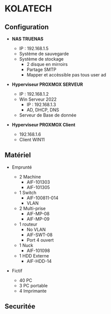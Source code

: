 # **KOLATECH** 
 

## Configuration 

* **NAS TRUENAS**
    * IP : 192.168.1.5
    *  Système de sauvegarde
    * Système de stockage
        * 2 disque en mirroirs 
        * Partage SMTP
        * Mapper et accèssible pas tous user ad
    

* **Hyperviseur PROXMOX SERVEUR**
    * IP : 192.168.1.2
    * Win Serveur 2022 
        * IP : 192.168.1.3
        * AD, DHCP, DNS
    * Serveur de Base de donnée

* **Hyperviseur PROXMOX Client**
    * 192.168.1.6
    * Client WIN11 

    
## Matériel 

* Emprunté
    * 2 Machine
        * AIF-101303 
        * AIF-101305
    * 1 Switch 
         * AIF-100811-014
         * VLAN
    * 2 Multi-prise
         * AIF-MP-08
         * AIF-MP-09
    * 1 routeur
        * No VLAN
        * AIF-SWT-08
        * Port 4 ouvert  
    * 1 Nuck
        * AIF-101098
    * 1 HDD Externe 
        * AIF-HDD-14
        
* Fictif
    * 40 PC 
    * 3 PC portable 
    * 4 Imprimante 

## Securitée


